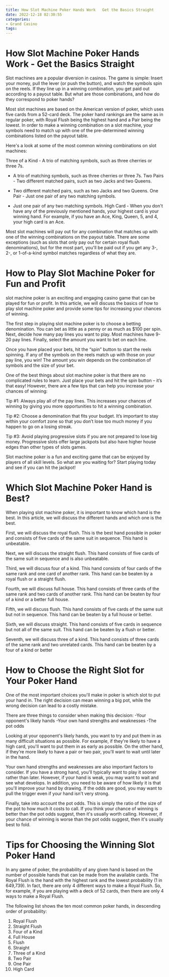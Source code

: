 ```yaml
---
title: How Slot Machine Poker Hands Work   Get the Basics Straight
date: 2022-12-18 02:30:55
categories:
- Grand Casino
tags:
---
```



#  How Slot Machine Poker Hands Work - Get the Basics Straight

Slot machines are a popular diversion in casinos. The game is simple: Insert your money, pull the lever (or push the button), and watch the symbols spin on the reels. If they line up in a winning combination, you get paid out according to a payout table. But what are those combinations, and how do they correspond to poker hands?

Most slot machines are based on the American version of poker, which uses five cards from a 52-card deck. The poker hand rankings are the same as in regular poker, with Royal Flush being the highest hand and a Pair being the lowest. In order to make a winning combination on a slot machine, your symbols need to match up with one of the pre-determined winning combinations listed on the payout table.

Here's a look at some of the most common winning combinations on slot machines:

Three of a Kind - A trio of matching symbols, such as three cherries or three 7s.

- A trio of matching symbols, such as three cherries or three 7s. Two Pairs - Two different matched pairs, such as two Jacks and two Queens.

- Two different matched pairs, such as two Jacks and two Queens. One Pair - Just one pair of any two matching symbols.

- Just one pair of any two matching symbols. High Card - When you don't have any of the previously mentioned hands, your highest card is your winning hand. For example, if you have an Ace, King, Queen, 5, and 4, your high card is an Ace.

Most slot machines will pay out for any combination that matches up with one of the winning combinations on the payout table. There are some exceptions (such as slots that only pay out for certain royal flush denominations), but for the most part, you'll be paid out if you get any 3-, 2-, or 1-of-a-kind symbol matches regardless of what they are.

#  How to Play Slot Machine Poker for Fun and Profit

 slot machine poker is an exciting and engaging casino game that can be played for fun or profit. In this article, we will discuss the basics of how to play slot machine poker and provide some tips for increasing your chances of winning.

The first step in playing slot machine poker is to choose a betting denomination. You can bet as little as a penny or as much as $100 per spin. Next, decide how many pay lines you want to play. Most machines have 9-20 pay lines. Finally, select the amount you want to bet on each line.

Once you have placed your bets, hit the “spin” button to start the reels spinning. If any of the symbols on the reels match up with those on your pay line, you win! The amount you win depends on the combination of symbols and the size of your bet.

One of the best things about slot machine poker is that there are no complicated rules to learn. Just place your bets and hit the spin button – it’s that easy! However, there are a few tips that can help you increase your chances of winning:

Tip #1: Always play all of the pay lines. This increases your chances of winning by giving you more opportunities to hit a winning combination.

Tip #2: Choose a denomination that fits your budget. It’s important to stay within your comfort zone so that you don’t lose too much money if you happen to go on a losing streak.

Tip #3: Avoid playing progressive slots if you are not prepared to lose big money. Progressive slots offer large jackpots but also have higher house edges than other types of slots games.

Slot machine poker is a fun and exciting game that can be enjoyed by players of all skill levels. So what are you waiting for? Start playing today and see if you can hit the jackpot!

#  Which Slot Machine Poker Hand is Best? 

When playing slot machine poker, it is important to know which hand is the best. In this article, we will discuss the different hands and which one is the best.

First, we will discuss the royal flush. This is the best hand possible in poker and consists of five cards of the same suit in sequence. This hand is unbeatable.

Next, we will discuss the straight flush. This hand consists of five cards of the same suit in sequence and is also unbeatable.

Third, we will discuss four of a kind. This hand consists of four cards of the same rank and one card of another rank. This hand can be beaten by a royal flush or a straight flush.

Fourth, we will discuss full house. This hand consists of three cards of the same rank and two cards of another rank. This hand can be beaten by four of a kind or a better full house.

Fifth, we will discuss flush. This hand consists of five cards of the same suit but not in sequence. This hand can be beaten by a full house or better.

Sixth, we will discuss straight. This hand consists of five cards in sequence but not all of the same suit. This hand can be beaten by a flush or better. 

Seventh, we will discuss three of a kind. This hand consists of three cards of the same rank and two unrelated cards. This hand can be beaten by a four of a kind or better

#  How to Choose the Right Slot for Your Poker Hand 

One of the most important choices you'll make in poker is which slot to put your hand in. The right decision can mean winning a big pot, while the wrong decision can lead to a costly mistake.

There are three things to consider when making this decision: 
-Your opponent's likely hands
-Your own hand strengths and weaknesses
-The pot odds

Looking at your opponent's likely hands, you want to try and put them in as many difficult situations as possible. For example, if they're likely to have a high card, you'll want to put them in as early as possible. On the other hand, if they're more likely to have a pair or two pair, you'll want to wait until later in the hand.

Your own hand strengths and weaknesses are also important factors to consider. If you have a strong hand, you'll typically want to play it sooner rather than later. However, if your hand is weak, you may want to wait and see what develops. In addition, you need to be aware of how likely it is that you'll improve your hand by drawing. If the odds are good, you may want to pull the trigger even if your hand isn't very strong.

Finally, take into account the pot odds. This is simply the ratio of the size of the pot to how much it costs to call. If you think your chance of winning is better than the pot odds suggest, then it's usually worth calling. However, if your chance of winning is worse than the pot odds suggest, then it's usually best to fold.

#  Tips for Choosing the Winning Slot Poker Hand

In any game of poker, the probability of any given hand is based on the number of possible hands that can be made from the available cards. The Royal Flush is the hand with the highest rank and the lowest probability (1 in 649,739). In fact, there are only 4 different ways to make a Royal Flush. So, for example, if you are playing with a deck of 52 cards, then there are only 4 ways to make a Royal Flush. 

The following list shows the ten most common poker hands, in descending order of probability: 

1. Royal Flush
2. Straight Flush
3. Four of a Kind
4. Full House
5. Flush
6. Straight
7. Three of a Kind
8. Two Pair
9. One Pair
10. High Card